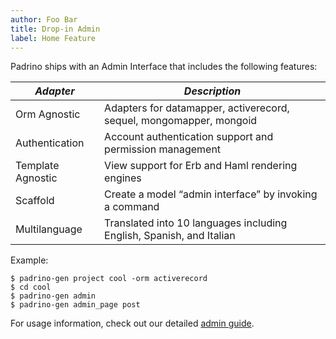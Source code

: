 ```yaml
---
author: Foo Bar
title: Drop-in Admin
label: Home Feature
---
```


Padrino ships with an Admin Interface that includes the following features:


| *Adapter*          | *Description*                                                                                 |
|--------------------|-----------------------------------------------------------------------------------------------|
| Orm Agnostic       | Adapters for datamapper, activerecord, sequel, mongomapper, mongoid                           |
| Authentication     | Account authentication support and permission management                                      |
| Template Agnostic  | View support for Erb and Haml rendering engines                                               |
| Scaffold           | Create a model “admin interface” by invoking a command                                        |
| Multilanguage      | Translated into 10 languages including English, Spanish, and Italian                          |


Example:


    $ padrino-gen project cool -orm activerecord
    $ cd cool
    $ padrino-gen admin
    $ padrino-gen admin_page post


For usage information, check out our detailed [admin guide](/guides/padrino-admin).

